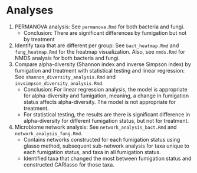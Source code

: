 # Analyses
<!-- See Notion for more details. -->

1. PERMANOVA analysis: See `permanova.Rmd` for both bacteria and fungi.
    - Conclusion: There are significant differences by fumigation but not by treatment
2. Identify taxa that are different per group: See `bact_heatmap.Rmd` and `fung_heatmap.Rmd` for the heatmap visualization. Also, see `nmds.Rmd` for NMDS analysis for both bacteria and fungi.
3. Compare alpha-diversity (Shannon index and inverse Simpson index) by fumigation and treatment with statistical testing and linear regression: See `shannon_diversity_analysis.Rmd` and `invsimpson_diversity_analysis.Rmd`. 
   - Conclusion: For linear regression analysis, the model is appropriate for alpha-diversity and fumigation, meaning, a change in fumigation status affects alpha-diversity. The model is not appropriate for treatment.
   - For statistical testing, the results are there is significant difference in alpha-diversity for different fumigation status, but not for treatment.
4. Microbiome network analysis: See `network_analysis_bact.Rmd` and `network_analysis_fung.Rmd`.
   - Contains networks constructed for each fumigation status using glasso method, subsequent sub-network analysis for taxa unique to each fumigation status, and taxa in all fumigation status.
   - Identified taxa that changed the most between fumigation status and constructed CARlasso for those taxa.
  
<!-- The same analyses are applied to fungi.
1. PERMANOVA: See `permanova.Rmd`
    - Conclusion: There are significant differences by fumigation but not by treatment
2. Identify taxa that are different per group: See `fung_visual.Rmd` for the heatmaps and `nmds.Rmd` for NMDS analysis.
3. Compare alpha-diversity (Shannon index and inverse Simpson index) by fumigation and treatment with a linear model: See `regression_shannon.Rmd` and `regression_simpson.Rmd`.
   - Conclusion: Linear model is appropriate for alpha-diversity and fumigation, meaning, a change in fumigation status affects alpha-diversity. The linear model is not appropriate for treatment.
4. Microbiome network analysis: See `combined_graph_fungi.Rmd`
   - Contains networks constructed for each fumigation status using 3 methods.
   - Identified taxa that changed the most between fumigation status and constructed CARlasso for those taxa. -->
   

